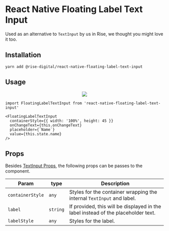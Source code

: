 # React Native Floating Label Text Input

Used as an alternative to `TextInput` by us in Rise, we thought you might love it too. 

## Installation
```
yarn add @rise-digital/react-native-floating-label-text-input
```

## Usage
<p align='center'>
  <img src="https://i.imgur.com/JyrTylB.gif" />
</p>

```
import FloatingLabelTextInput from 'react-native-floating-label-text-input'

<FloatingLabelTextInput
  containerStyle={{ width: '100%', height: 45 }}
  onChangeText={this.onChangeText}
  placeholder={`Name`}
  value={this.state.name}
/>
```

## Props

Besides [TextInput Props](https://facebook.github.io/react-native/docs/textinput.html#props), the following props can be passes to the component.



| Param                | type     | Description |
|----------------------|----------|-------------|
| `containerStyle`     | `any`    | Styles for the container wrapping the internal `TextInput` and label.
| `label`              | `string` | If provided, this will be displayed in the label instead of the placeholder text.
| `labelStyle`         | `any`    | Styles for the label.
